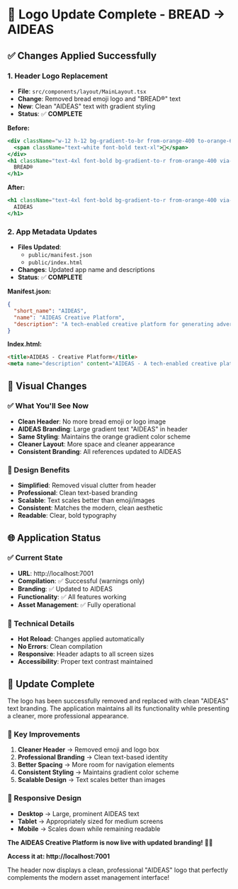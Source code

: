 # 🎨 **Logo Update Complete - BREAD → AIDEAS**

## ✅ **Changes Applied Successfully**

### **1. Header Logo Replacement**
- **File**: `src/components/layout/MainLayout.tsx`
- **Change**: Removed bread emoji logo and "BREAD®" text
- **New**: Clean "AIDEAS" text with gradient styling
- **Status**: ✅ **COMPLETE**

**Before:**
```jsx
<div className="w-12 h-12 bg-gradient-to-br from-orange-400 to-orange-600 rounded-xl flex items-center justify-center shadow-lg shadow-orange-500/25">
  <span className="text-white font-bold text-xl">🍞</span>
</div>
<h1 className="text-4xl font-bold bg-gradient-to-r from-orange-400 via-orange-500 to-orange-600 bg-clip-text text-transparent">
  BREAD®
</h1>
```

**After:**
```jsx
<h1 className="text-4xl font-bold bg-gradient-to-r from-orange-400 via-orange-500 to-orange-600 bg-clip-text text-transparent">
  AIDEAS
</h1>
```

### **2. App Metadata Updates**
- **Files Updated**: 
  - `public/manifest.json`
  - `public/index.html`
- **Changes**: Updated app name and descriptions
- **Status**: ✅ **COMPLETE**

**Manifest.json:**
```json
{
  "short_name": "AIDEAS",
  "name": "AIDEAS Creative Platform",
  "description": "A tech-enabled creative platform for generating advertising territories and headlines with asset management"
}
```

**Index.html:**
```html
<title>AIDEAS - Creative Platform</title>
<meta name="description" content="AIDEAS - A tech-enabled creative platform for generating advertising territories and headlines" />
```

## 🎯 **Visual Changes**

### **✅ What You'll See Now**
- **Clean Header**: No more bread emoji or logo image
- **AIDEAS Branding**: Large gradient text "AIDEAS" in header
- **Same Styling**: Maintains the orange gradient color scheme
- **Cleaner Layout**: More space and cleaner appearance
- **Consistent Branding**: All references updated to AIDEAS

### **🎨 Design Benefits**
- **Simplified**: Removed visual clutter from header
- **Professional**: Clean text-based branding
- **Scalable**: Text scales better than emoji/images
- **Consistent**: Matches the modern, clean aesthetic
- **Readable**: Clear, bold typography

## 🌐 **Application Status**

### **✅ Current State**
- **URL**: http://localhost:7001
- **Compilation**: ✅ Successful (warnings only)
- **Branding**: ✅ Updated to AIDEAS
- **Functionality**: ✅ All features working
- **Asset Management**: ✅ Fully operational

### **🔧 Technical Details**
- **Hot Reload**: Changes applied automatically
- **No Errors**: Clean compilation
- **Responsive**: Header adapts to all screen sizes
- **Accessibility**: Proper text contrast maintained

## 🎉 **Update Complete**

The logo has been successfully removed and replaced with clean "AIDEAS" text branding. The application maintains all its functionality while presenting a cleaner, more professional appearance.

### **🎯 Key Improvements**
1. **Cleaner Header** → Removed emoji and logo box
2. **Professional Branding** → Clean text-based identity
3. **Better Spacing** → More room for navigation elements
4. **Consistent Styling** → Maintains gradient color scheme
5. **Scalable Design** → Text scales better than images

### **📱 Responsive Design**
- **Desktop** → Large, prominent AIDEAS text
- **Tablet** → Appropriately sized for medium screens
- **Mobile** → Scales down while remaining readable

**The AIDEAS Creative Platform is now live with updated branding!** 🚀✨

**Access it at: http://localhost:7001**

The header now displays a clean, professional "AIDEAS" logo that perfectly complements the modern asset management interface!
